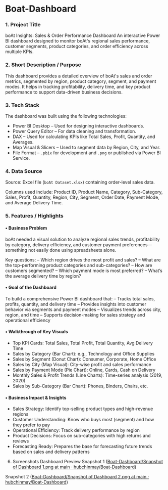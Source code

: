 # Boat-Dashboard
### 1. Project Title
boAt Insights: Sales & Order Performance Dashboard
An interactive Power BI dashboard designed to monitor boAt's regional sales performance, customer segments, product categories, and order efficiency across multiple KPIs.


### 2. Short Description / Purpose

This dashboard provides a detailed overview of boAt's sales and order metrics, segmented by region, product category, segment, and payment modes. It helps in tracking profitability, delivery time, and key product performance to support data-driven business decisions.


### 3. Tech Stack

The dashboard was built using the following technologies:

* Power BI Desktop – Used for designing interactive dashboards.
* Power Query Editor – For data cleaning and transformation.
* DAX – Used for calculating KPIs like Total Sales, Profit, Quantity, and Averages.
* Map Visual & Slicers – Used to segment data by Region, City, and Year.
* File Format – `.pbix` for development and `.png` or published via Power BI Service.


### 4. Data Source

Source: Excel file (`boAt Dataset.xlsx`) containing order-level sales data.

Columns used include:
Product ID, Product Name, Category, Sub-Category, Sales, Profit, Quantity, Region, City, Segment, Order Date, Payment Mode, and Average Delivery Time.


### 5. Features / Highlights

#### • Business Problem

boAt needed a visual solution to analyze regional sales trends, profitability by category, delivery efficiency, and customer payment preferences—something not easily done using spreadsheets alone.

Key questions:
– Which region drives the most profit and sales?
– What are the top-performing product categories and sub-categories?
– How are customers segmented?
– Which payment mode is most preferred?
– What’s the average delivery time by region?


#### • Goal of the Dashboard

To build a comprehensive Power BI dashboard that:
– Tracks total sales, profits, quantity, and delivery time
– Provides insights into customer behavior via segments and payment modes
– Visualizes trends across city, region, and time
– Supports decision-making for sales strategy and operational efficiency


#### • Walkthrough of Key Visuals

* Top KPI Cards: Total Sales, Total Profit, Total Quantity, Avg Delivery Time
* Sales by Category (Bar Chart): e.g., Technology and Office Supplies
* Sales by Segment (Donut Chart): Consumer, Corporate, Home Office
* Sales by City (Map Visual): City-wise profit and sales performance
* Sales by Payment Mode (Pie Chart): Online, Cards, Cash on Delivery
* Monthly Sales & Profit Trends (Line Charts): Time-series analysis (2019, 2020)
* Sales by Sub-Category (Bar Chart): Phones, Binders, Chairs, etc.


#### • Business Impact & Insights

* Sales Strategy: Identify top-selling product types and high-revenue regions
* Customer Understanding: Know who buys most (segment) and how they prefer to pay
* Operational Efficiency: Track delivery performance by region
* Product Decisions: Focus on sub-categories with high returns and reviews
* Forecasting Ready: Prepares the base for forecasting future trends based on sales and delivery patterns

6. Screenshots
Dashboard Preview
Snapshot 1 ([Boat-Dashboard/Snapshot of Dashboard 1.png at main · hubchinmay/Boat-Dashboard](https://github.com/hubchinmay/Boat-Dashboard/blob/main/Snapshot%20of%20Dashboard%201.png))

Snapshot 2 ([Boat-Dashboard/Snapshot of Dashboard 2.png at main · hubchinmay/Boat-Dashboard](https://github.com/hubchinmay/Boat-Dashboard/blob/main/Snapshot%20of%20Dashboard%202.png))

